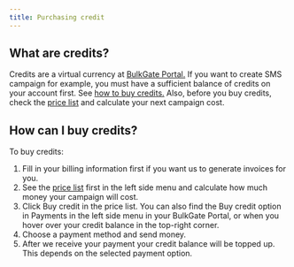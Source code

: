 ```yaml
---
title: Purchasing credit 
---
```


## What are credits?
Credits are a virtual currency at [BulkGate Portal.](https://www.bulkgate.com/en/sms-portal/) If you want to create SMS campaign for example, you must have a sufficient balance of credits on your account first. See [how to buy credits.](#how-can-i-buy-credits) Also, before you buy credits, check the [price list](using-price-list.md#how-to-use-price-list) and calculate your next campaign cost. 

## How can I buy credits?
To buy credits:
1.	Fill in your billing information first if you want us to generate invoices for you.
2.	See the [price list](using-price-list.md#how-to-use-price-list) first in the left side menu and calculate how much money  your campaign will cost.
3.	Click Buy credit in the price list. You can also find the Buy credit option in Payments in the left side menu in your BulkGate Portal, or when you hover over your credit balance in the top-right corner.
4.	Choose a payment method and send money.
5.	After we receive your payment your credit balance will be topped up. This depends on the selected payment option.
